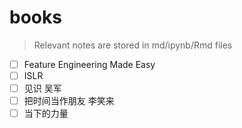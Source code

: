 # books

> Relevant notes are stored in md/ipynb/Rmd files

- [ ] Feature Engineering Made Easy
- [ ] ISLR
- [ ] 见识 吴军
- [ ] 把时间当作朋友 李笑来
- [ ] 当下的力量
